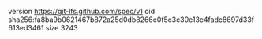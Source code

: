 version https://git-lfs.github.com/spec/v1
oid sha256:fa8ba9b0621467b872a25d0db8266c0f5c3c30e13c4fadc8697d33f613ed3461
size 3243
